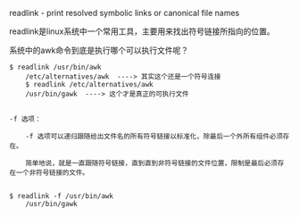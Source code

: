 
readlink - print resolved symbolic links or canonical file names

readlink是linux系统中一个常用工具，主要用来找出符号链接所指向的位置。


系统中的awk命令到底是执行哪个可以执行文件呢？

 
```
$ readlink /usr/bin/awk  
    /etc/alternatives/awk  ----> 其实这个还是一个符号连接  
    $ readlink /etc/alternatives/awk  
    /usr/bin/gawk  ----> 这个才是真正的可执行文件  


-f 选项：

    -f 选项可以递归跟随给出文件名的所有符号链接以标准化，除最后一个外所有组件必须存在。

    简单地说，就是一直跟随符号链接，直到直到非符号链接的文件位置，限制是最后必须存在一个非符号链接的文件。


$ readlink -f /usr/bin/awk  
    /usr/bin/gawk  

```  
